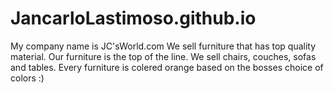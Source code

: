 # JancarloLastimoso.github.io
My company name is JC'sWorld.com We sell furniture that has top quality material. Our furniture is the top of the line. We sell chairs, couches, sofas and tables. Every furniture is colered orange based on the bosses choice of colors :)
